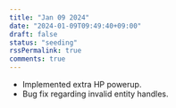 ```yaml
---
title: "Jan 09 2024"
date: "2024-01-09T09:49:40+09:00"
draft: false
status: "seeding"
rssPermalink: true
comments: true
---
```


- Implemented extra HP powerup.
- Bug fix regarding invalid entity handles.
